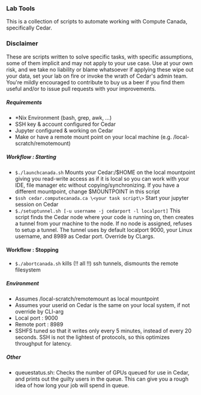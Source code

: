### Lab Tools
This is a collection of scripts to automate working with Compute Canada, specifically Cedar. 

### Disclaimer
These are scripts written to solve specific tasks, with specific assumptions, some of them implicit and may not apply to your use case. Use at your own risk, and we take no liability or blame whatsoever if applying these wipe out your data, set your lab on fire or invoke the wrath of Cedar's admin team. You're mildly encouraged to contribute to buy us a beer if you find them useful and/or to issue pull requests with your improvements.

##### Requirements
* *Nix Environment (bash, grep, awk, ...)
* SSH key & account configured for Cedar
* Jupyter configured & working on Cedar
* Make or have a remote mount point on your local machine (e.g. /local-scratch/remotemount)
##### Workflow : Starting
* ```$./launchcanada.sh``` Mounts your Cedar:/$HOME on the local mountpoint giving you read-write access as if it is local so you can work with your IDE, file manager etc without copying/synchronizing. If you have a different mountpoint, change $MOUNTPOINT in this script
* ```$ssh cedar.computecanada.ca \<your task script\>``` Start your jupyter session on Cedar
* ```$./setuptunnel.sh [-u username -j cedarport -l localport]``` This script finds the Cedar node where your code is running on, then creates a tunnel from your machine to the node. If no node is assigned, refuses to setup a tunnel. The tunnel uses by default localport 9000, your Linux username, and 8989 as Cedar port. Override by CLargs.
  
#### Workflow : Stopping
* ```$./abortcanada.sh``` kills (!! all !!) ssh tunnels, dismounts the remote filesystem
  
  
##### Environment 
* Assumes /local-scratch/remotemount as local mountpoint 
* Assumes your userid on Cedar is the same on your local system, if not override by CLI-arg
* Local port : 9000
* Remote port : 8989
* SSHFS tuned so that it writes only every 5 minutes, instead of every 20 seconds. SSH is not the lightest of protocols, so this optimizes throughput for latency.

##### Other
* queuestatus.sh: Checks the number of GPUs queued for use in Cedar, and prints out the guilty users in the queue. This can give you a rough idea of how long your job will spend in queue.
